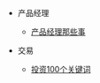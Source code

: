 - 产品经理
  
  - [产品经理那些事](prodect/prodect-thing.md)

- 交易
  
  - [投资100个关键词](transaction/Transaction-keyword.md)
